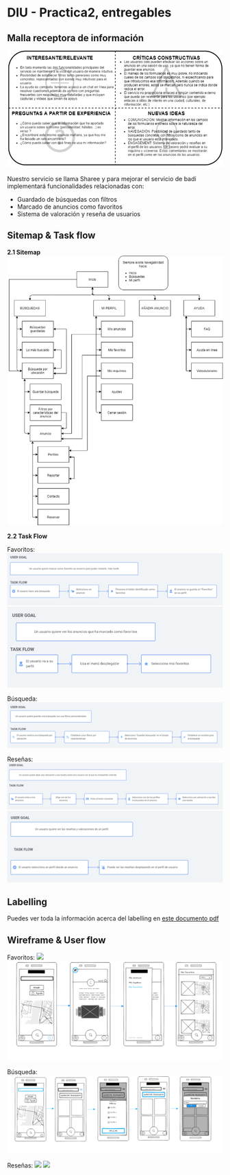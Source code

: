 # DIU - Practica2, entregables

## Malla receptora de información 
![](img/FeedbackCaptureGrid.png)

Nuestro servicio se llama Sharee y para mejorar el servicio de badi implementará funcionalidades relacionadas con:
- Guardado de búsquedas con filtros
- Marcado de anuncios como favoritos
- Sistema de valoración y reseña de usuarios

## Sitemap & Task flow 
**2.1 Sitemap**
![](img/Sitemap.png)

**2.2 Task Flow**

Favoritos:
![](img/GuardarFavoritos.png)
![](img/VerFavoritos.png)

Búsqueda:
![](img/GuardarBusqueda.png)

Reseñas:
![](img/DejarResena.png)
![](img/VerResena.png)


## Labelling 

Puedes ver toda la información acerca del labelling en [este documento pdf](https://github.com/romanlarrosa/DIU20/tree/master/P2/doc/labelling.pdf)

## Wireframe & User flow 

Favoritos:
![](img/WFAñadir_Favoritos.png)
![](img/WFVer_favoritos.png)

Búsqueda:
![](img/Hacer_busqueda.png)

Reseñas:
![](img/WFEscribir_reseña.png)
![](img/WFVer_reseña.png)

